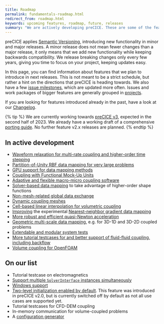 ```yaml
---
title: Roadmap
permalink: fundamentals-roadmap.html
redirect_from: roadmap.html
keywords: upcoming features, roadmap, future, releases
summary: "We are actively developing preCICE. These are some of the features you can expect in the future."
---
```


preCICE applies [Semantic Versioning](https://semver.org/), introducing new functionality in minor and major releases. A minor release does not mean fewer changes than a major release, it only means that we add new functionality while keeping backwards compatibility. We release breaking changes only every few years, giving you time to focus on your project, keeping updates easy.

In this page, you can find information about features that we plan to introduce in next releases. This is not meant to be a strict schedule, but rather a hint on the directions that preCICE is heading towards. We also have a few [issue milestones](https://github.com/precice/precice/milestones), which are updated more often. Issues and work packages of bigger features are generally grouped in [projects](https://github.com/precice/precice/projects).

If you are looking for features introduced already in the past, have a look at our [Changelog](https://github.com/precice/precice/blob/develop/CHANGELOG.md).

{% tip %}
We are currently working towards [preCICE v3](https://github.com/precice/precice/milestone/9), expected in the second half of 2023. We already have a working draft of a comprehensive [porting guide](http://127.0.0.1:4000/couple-your-code-porting-v2-3.html). No further feature v2.x releases are planned.
{% endtip  %}

## In active development

- [Waveform relaxation for multi-rate coupling and higher-order time stepping](https://github.com/precice/precice/projects/7)
- [Partition-of-Unity RBF data mapping for very large problems](https://github.com/precice/precice/issues/1273)
- [GPU support for data mapping methods](https://github.com/precice/precice/issues/1484)
- [Coupling with Functional Mock-Up Units](https://github.com/precice/fmi-runner)
- [Adaptive and flexible macro-micro coupling software](https://github.com/precice/micro-manager)
- [Solver-based data mapping](couple-your-code-direct-access.html) to take advantage of higher-order shape functions
- [Non-mesh-related global data exchange](https://github.com/precice/precice/issues/202)
- [Dynamic coupling meshes](https://github.com/precice/precice/projects/2)
- [Cell-based linear interpolation for volumetric coupling](https://github.com/precice/precice/issues/468)
- [Improving](https://github.com/precice/precice/issues/1252) the experimental [Nearest-neighbor gradient data mapping](https://github.com/precice/precice/pull/1169)
- [More robust and efficient quasi-Newton acceleration](https://github.com/precice/precice/pull/1152)
- [Geometric multi-scale data mapping](https://github.com/orgs/precice/projects/14), e.g. for 3D-1D and 3D-2D coupled problems
- [Extendable and modular system tests](https://github.com/orgs/precice/projects/12)
- [More tutorial testcases for and better support of fluid-fluid coupling, including backflow](https://github.com/precice/tutorials/pull/326)
- [Volume coupling for OpenFOAM](https://github.com/orgs/precice/projects/9)

## On our list

- Tutorial testcase on electromagnetics
- [Support multiple `SolverInterface` instances simultaneously](https://github.com/precice/precice/projects/8)
- [Windows support](https://github.com/precice/precice/issues/200)
- [Two-level initialization enabled by default](https://github.com/precice/precice/issues/633). This feature was introduced in preCICE v2.0, but is currently switched off by default as not all use cases are supported yet.
- Tutorial testcases for CFD-DEM coupling
- In-memory communication for volume-coupled problems
- A [configuration generator](https://github.com/precice/controller)
